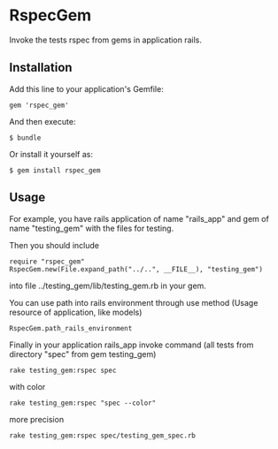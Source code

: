 # RspecGem

   Invoke the tests rspec from gems in application rails.

## Installation

Add this line to your application's Gemfile:

    gem 'rspec_gem'

And then execute:

    $ bundle

Or install it yourself as:

    $ gem install rspec_gem

## Usage

For example, you have rails application of name "rails_app" and gem of name "testing_gem" with the files for testing.

Then you should include

    require "rspec_gem"
    RspecGem.new(File.expand_path("../..", __FILE__), "testing_gem")

into file ../testing_gem/lib/testing_gem.rb in your gem.

You can use path into rails environment through use method (Usage resource of application, like models)

    RspecGem.path_rails_environment

Finally in your application rails_app invoke command (all tests from directory "spec" from gem testing_gem)

    rake testing_gem:rspec spec

with color

    rake testing_gem:rspec "spec --color"

more precision

    rake testing_gem:rspec spec/testing_gem_spec.rb
